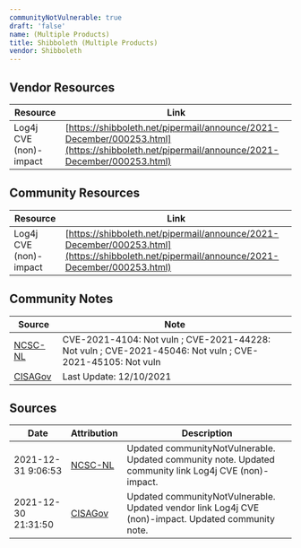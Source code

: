 ```yaml
---
communityNotVulnerable: true
draft: 'false'
name: (Multiple Products)
title: Shibboleth (Multiple Products)
vendor: Shibboleth
---
```


## Vendor Resources
| Resource | Link |
| --- | --- |
| Log4j CVE (non)-impact | [https://shibboleth.net/pipermail/announce/2021-December/000253.html](https://shibboleth.net/pipermail/announce/2021-December/000253.html) |

## Community Resources
| Resource | Link |
| --- | --- |
| Log4j CVE (non)-impact | [https://shibboleth.net/pipermail/announce/2021-December/000253.html](https://shibboleth.net/pipermail/announce/2021-December/000253.html) |

## Community Notes
| Source | Note |
| --- | --- |
| [NCSC-NL](https://github.com/NCSC-NL/log4shell/blob/main/software/README.md) | CVE-2021-4104: Not vuln ; CVE-2021-44228: Not vuln ; CVE-2021-45046: Not vuln ; CVE-2021-45105: Not vuln </ul> |
| [CISAGov](https://raw.githubusercontent.com/cisagov/log4j-affected-db/develop/README.md) | Last Update: 12/10/2021 |

## Sources
| Date | Attribution | Description |
| --- | --- | --- |
| 2021-12-31 9:06:53 | [NCSC-NL](https://github.com/NCSC-NL/log4shell/blob/main/software/README.md) | Updated communityNotVulnerable. Updated community note. Updated community link Log4j CVE (non)-impact.  |
| 2021-12-30 21:31:50 | [CISAGov](https://raw.githubusercontent.com/cisagov/log4j-affected-db/develop/README.md) | Updated communityNotVulnerable. Updated vendor link Log4j CVE (non)-impact. Updated community note.  |
